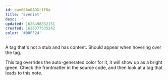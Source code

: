 ```yaml
---
id: eavG66n0ADXrIFOa
title: 'Eveniet'
desc: ''
updated: 1626498852151
created: 1626377535242
color: '#00FF24'
---
```


A tag that's not a stub and has content. Should appear when hovering over the tag.

This tag overrides the auto-generated color for it, it will show up as a bright green. Check the frontmatter in the source code, and then look at a tag that leads to this note.
